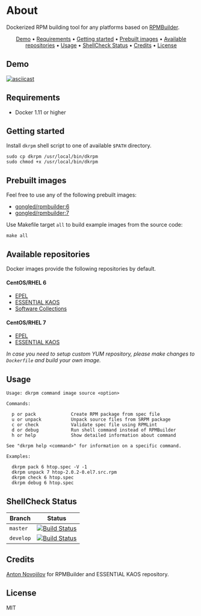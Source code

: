 # About

Dockerized RPM building tool for any platforms based on [RPMBuilder](https://github.com/essentialkaos/rpmbuilder).

<p align="center"><a href="#demo">Demo</a> • <a href="#requirements">Requirements</a> • <a href="#getting-started">Getting started</a> • <a href="#prebuilt-images">Prebuilt images</a> • <a href="#available-repositories">Available repositories</a> • <a href="#usage">Usage</a> • <a href="#shellcheck-status">ShellCheck Status</a> • <a href="#credits">Credits</a> • <a href="#license">License</a></p>

## Demo

[![asciicast](https://asciinema.org/a/134855.png)](https://asciinema.org/a/134855)

## Requirements

- Docker 1.11 or higher

## Getting started

Install `dkrpm` shell script to one of available `$PATH` directory.

```shell
sudo cp dkrpm /usr/local/bin/dkrpm
sudo chmod +x /usr/local/bin/dkrpm
```

## Prebuilt images

Feel free to use any of the following prebuilt images:

- [gongled/rpmbuilder:6](https://hub.docker.com/r/gongled/rpmbuilder/)
- [gongled/rpmbuilder:7](https://hub.docker.com/r/gongled/rpmbuilder/)

Use Makefile target `all` to build example images from the source code:

```
make all
```

## Available repositories

Docker images provide the following repositories by default.

#### CentOS/RHEL 6

- [EPEL](https://fedoraproject.org/wiki/EPEL)
- [ESSENTIAL KAOS](https://github.com/essentialkaos/kaos-repo)
- [Software Collections](https://linux.web.cern.ch/linux/other.shtml)

#### CentOS/RHEL 7

- [EPEL](https://fedoraproject.org/wiki/EPEL)
- [ESSENTIAL KAOS](https://github.com/essentialkaos/kaos-repo)

_In case you need to setup custom YUM repository, please make changes to `Dockerfile` and build your own image._

## Usage

```
Usage: dkrpm command image source <option>

Commands:

  p or pack             Create RPM package from spec file
  u or unpack           Unpack source files from SRPM package
  c or check            Validate spec file using RPMLint
  d or debug            Run shell command instead of RPMBuilder
  h or help             Show detailed information about command

See "dkrpm help <command>" for information on a specific command.

Examples:

  dkrpm pack 6 htop.spec -V -1
  dkrpm unpack 7 htop-2.0.2-0.el7.src.rpm
  dkrpm check 6 htop.spec
  dkrpm debug 6 htop.spec
```

## ShellCheck Status

| Branch | Status |
|------------|--------|
| `master` | [![Build Status](https://travis-ci.org/gongled/dkrpm.svg?branch=master)](https://travis-ci.org/gongled/dkrpm) |
| `develop` | [![Build Status](https://travis-ci.org/gongled/dkrpm.svg?branch=develop)](https://travis-ci.org/gongled/dkrpm) |

## Credits

[Anton Novojilov](https://github.com/andyone) for RPMBuilder and ESSENTIAL KAOS repository.

## License

MIT
